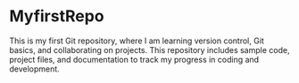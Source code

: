 # MyfirstRepo
This is my first Git repository, where I am learning version control, Git basics, and collaborating on projects. This repository includes sample code, project files, and documentation to track my progress in coding and development.
